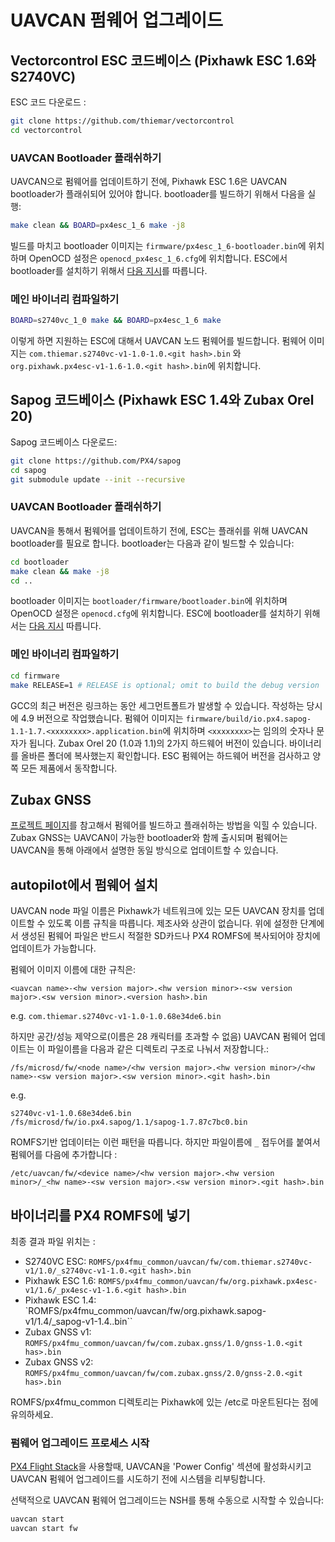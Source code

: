 # UAVCAN 펌웨어 업그레이드

## Vectorcontrol ESC 코드베이스 (Pixhawk ESC 1.6와 S2740VC)

ESC 코드 다운로드 :

<div class="host-code"></div>

```sh
git clone https://github.com/thiemar/vectorcontrol
cd vectorcontrol
```

### UAVCAN Bootloader 플래쉬하기

UAVCAN으로 펌웨어를 업데이트하기 전에, Pixhawk ESC 1.6은 UAVCAN bootloader가 플래쉬되어 있어야 합니다. bootloader를 빌드하기 위해서 다음을 실행:

<div class="host-code"></div>

```sh
make clean && BOARD=px4esc_1_6 make -j8
```

빌드를 마치고 bootloader 이미지는 `firmware/px4esc_1_6-bootloader.bin`에 위치하며 OpenOCD 설정은 `openocd_px4esc_1_6.cfg`에 위치합니다. ESC에서 bootloader를 설치하기 위해서 [다음 지시](../uavcan/bootloader_installation.md)를 따릅니다.

### 메인 바이너리 컴파일하기

<div class="host-code"></div>

```sh
BOARD=s2740vc_1_0 make && BOARD=px4esc_1_6 make
```

이렇게 하면 지원하는 ESC에 대해서 UAVCAN 노드 펌웨어를 빌드합니다. 펌웨어 이미지는 `com.thiemar.s2740vc-v1-1.0-1.0.<git hash>.bin` 와 `org.pixhawk.px4esc-v1-1.6-1.0.<git hash>.bin`에 위치합니다.

## Sapog 코드베이스 (Pixhawk ESC 1.4와 Zubax Orel 20)

Sapog 코드베이스 다운로드:

<div class="host-code"></div>

```sh
git clone https://github.com/PX4/sapog
cd sapog
git submodule update --init --recursive
```

### UAVCAN Bootloader 플래쉬하기

UAVCAN을 통해서 펌웨어를 업데이트하기 전에, ESC는 플래쉬를 위해 UAVCAN bootloader를 필요로 합니다. bootloader는 다음과 같이 빌드할 수 있습니다:

<div class="host-code"></div>

```sh
cd bootloader
make clean && make -j8
cd ..
```

bootloader 이미지는 `bootloader/firmware/bootloader.bin`에 위치하며 OpenOCD 설정은 `openocd.cfg`에 위치합니다. ESC에 bootloader를 설치하기 위해서는 [다음 지시](../uavcan/bootloader_installation.md) 따릅니다.

### 메인 바이너리 컴파일하기

<div class="host-code"></div>

```sh
cd firmware
make RELEASE=1 # RELEASE is optional; omit to build the debug version
```
GCC의 최근 버전은 링크하는 동안 세그먼트폴트가 발생할 수 있습니다. 작성하는 당시에 4.9 버전으로 작업했습니다. 펌웨어 이미지는 `firmware/build/io.px4.sapog-1.1-1.7.<xxxxxxxx>.application.bin`에 위치하며 `<xxxxxxxx>`는 임의의 숫자나 문자가 됩니다. Zubax Orel 20 (1.0과 1.1)의 2가지 하드웨어 버전이 있습니다. 바이너리를 올바른 폴더에 복사했는지 확인합니다. ESC 펌웨어는 하드웨어 버전을 검사하고 양쪽 모든 제품에서 동작합니다.

## Zubax GNSS

[프로젝트 페이지](https://github.com/Zubax/zubax_gnss)를 참고해서 펌웨어를 빌드하고 플래쉬하는 방법을 익힐 수 있습니다.
Zubax GNSS는 UAVCAN이 가능한 bootloader와 함께 출시되며 펌웨어는 UAVCAN을 통해 아래에서 설명한 동일 방식으로 업데이트할 수 있습니다.

## autopilot에서 펌웨어 설치

UAVCAN node 파일 이름은 Pixhawk가 네트워크에 있는 모든 UAVCAN 장치를 업데이트할 수 있도록 이름 규칙을 따릅니다. 제조사와 상관이 없습니다. 위에 설정한 단계에서 생성된 펌웨어 파일은 반드시 적절한 SD카드나 PX4 ROMFS에 복사되어야 장치에 업데이트가 가능합니다.

펌웨어 이미지 이름에 대한 규칙은:

  ```<uavcan name>-<hw version major>.<hw version minor>-<sw version major>.<sw version minor>.<version hash>.bin```

  e.g. ```com.thiemar.s2740vc-v1-1.0-1.0.68e34de6.bin```

하지만 공간/성능 제약으로(이름은 28 캐릭터를 초과할 수 없음) UAVCAN 펌웨어 업데이트는 이 파일이름을 다음과 같은 디렉토리 구조로 나눠서 저장합니다.:

  ```/fs/microsd/fw/<node name>/<hw version major>.<hw version minor>/<hw name>-<sw version major>.<sw version minor>.<git hash>.bin```

 e.g.
 ```
 s2740vc-v1-1.0.68e34de6.bin
 /fs/microsd/fw/io.px4.sapog/1.1/sapog-1.7.87c7bc0.bin
 ```

ROMFS기반 업데이터는 이런 패턴을 따릅니다. 하지만 파일이름에 ```_``` 접두어를 붙여서 펌웨어를 다음에 추가합니다 :

  ```/etc/uavcan/fw/<device name>/<hw version major>.<hw version minor>/_<hw name>-<sw version major>.<sw version minor>.<git hash>.bin```

## 바이너리를 PX4 ROMFS에 넣기

최종 결과 파일 위치는 :

  * S2740VC ESC: `ROMFS/px4fmu_common/uavcan/fw/com.thiemar.s2740vc-v1/1.0/_s2740vc-v1-1.0.<git hash>.bin`
  * Pixhawk ESC 1.6: `ROMFS/px4fmu_common/uavcan/fw/org.pixhawk.px4esc-v1/1.6/_px4esc-v1-1.6.<git hash>.bin`
  * Pixhawk ESC 1.4: `ROMFS/px4fmu_common/uavcan/fw/org.pixhawk.sapog-v1/1.4/_sapog-v1-1.4.<git hash>.bin``
  * Zubax GNSS v1: `ROMFS/px4fmu_common/uavcan/fw/com.zubax.gnss/1.0/gnss-1.0.<git has>.bin`
  * Zubax GNSS v2: `ROMFS/px4fmu_common/uavcan/fw/com.zubax.gnss/2.0/gnss-2.0.<git has>.bin`

ROMFS/px4fmu_common 디렉토리는 Pixhawk에 있는 /etc로 마운트된다는 점에 유의하세요.

### 펌웨어 업그레이드 프로세스 시작

[PX4 Flight Stack](../concept/flight_stack.md)을 사용할때, UAVCAN을 'Power Config' 섹션에 활성화시키고 UAVCAN 펌웨어 업그레이드를 시도하기 전에 시스템을 리부팅합니다.

선택적으로 UAVCAN 펌웨어 업그레이드는 NSH를 통해 수동으로 시작할 수 있습니다:

```sh
uavcan start
uavcan start fw
```
